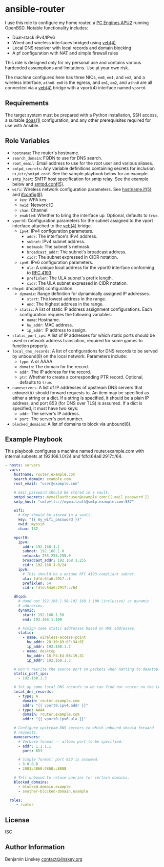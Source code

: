 ansible-router
==============

I use this role to configure my home router, a [PC Engines APU2][apu2] running
OpenBSD. Notable functionality includes:

- Dual-stack IPv4/IPv6
- Wired and wireless interfaces bridged using [veb(4)][]
- Local DNS resolver with local records and domain blocking
- A pf configuration with NAT and simple firewall rules

This role is designed only for my personal use and contains various hardcoded
assumptions and limitations. Use at your own risk.

The machine configured here has three NICs, `em0`, `em1`, and `em2`, and
a wireless interface, `athn0`. `em0` is the egress, and `em1`, `em2`, and
`athn0` are all connected via a [veb(4)][] bridge with a vport(4) interface
named `vport0`.

Requirements
------------

The target system must be prepared with a Python installation, SSH access,
a suitable [doas(1)][] configuration, and any other prerequisites required
for use with Ansible.

Role Variables
--------------

- `hostname`: The router's hostname.
- `search_domain`: FQDN to use for DNS search.
- `root_email`: Email address to use for the root user and various aliases.
- `smtpd_secrets`: Any variable definitions containing secrets for inclusion
  in `/etc/smtpd.conf`. See the sample playbook below for an example.
- `smtp_host`: SMTP host specification for smtp relay. See the example below
  and [smtpd.conf(5)][].
- `wifi`: Wireless network configuration parameters. See [hostname.if(5)][] and
  [ifconfig(8)][].
	- `key`: WPA key
	- `nwid`: Network ID
	- `chan`: Channel
	- `enabled`: Whether to bring the interface up. Optional, defaults to
	  `true`.
- `vport0`: Configuration parameters for the subnet assigned to the vport
  interface attached to the [veb(4)][] bridge.
  	- `ipv4`: IPv4 configuration parameters.
		- `addr`: The interface's IPv4 address.
		- `subnet`: IPv4 subnet address.
		- `netmask`: The subnet's netmask.
		- `broadcast_addr`: The subnet's broadcast address.
		- `cidr`: The subnet expressed in CIDR notation.
	- `ipv6`: IPv6 configuration parameters.
		- `ula`: A unique local address for the vport0 interface
		  conforming to [RFC 4193][].
		- `prefixlen`: The ULA subnet's prefix length.
		- `cidr`: The ULA subnet expressed in CIDR notation.
- `dhcpd`: dhcpd(8) configuration.
	- `dynamic`: Range definition for dynamically assigned IP addresses.
		- `start`: The lowest address in the range.
		- `end`: The highest address in the range.
	- `static`: A list of static IP address assignment configurations. Each
	  configuration requires the following variables:
		- `name`: Hostname.
		- `hw_addr`: MAC address.
		- `ip_addr`: IP address to assign.
- `static_port_ips`: A list of IP addresses for which static ports should be
  used in network address translation, required for some games to function
  properly.
- `local_dns_records`: A list of configurations for DNS records to be served by
  unbound(8) on the local network. Parameters include:
	- `type`: A or AAAA.
	- `domain`: The domain for the record.
	- `addr`: The IP address for the record.
	- `ptr`: Whether to create a corresponding PTR record.
	  Optional, defaults to `true`.
- `nameservers`: A list of IP addresses of upstream DNS servers that
  `unbound(8)` should forward requests to. An item may be specified as either
  a string or a dict. If a string is specified, it should be a plain IP
  address, and port 853 (for DNS over TLS) is assumed.  If a dict is specified,
  it must have two keys:
	- `addr`: The server's IP address.
	- `port`: The server's port number.
- `blocked_domains`: A list of domains to block via unbound(8).

Example Playbook
----------------

This playbook configures a machine named router.example.com with internal
subnets at 192.168.1.0/24 and fdfd:64a6:2917::/64.

```yaml
- hosts: servers
  vars:
    hostname: router.example.com
    search_domain: example.com.
    root_email: "user@example.com"

    # mail_password should be stored in a vault.
    smtpd_secrets: mymailauth:user@example.com:{{ mail_password }}
    smtp_host: "smtp+tls://mymailauth@smtp.example.com:587"

    wifi:
      # Key should be stored in a vault.
      key: "{{ my_wifi_password }}"
      nwid: myssid
      chan: 132

    vport0:
      ipv4:
        addr: 192.168.1.1
        subnet: 192.168.1.0
        netmask: 255.255.255.0
        broadcast_addr: 192.168.1.255
        cidr: 192.168.1.0/24
      ipv6:
        # This should be a unique RFC 4193-compliant subnet.
        ula: fdfd:64a6:2917::1
        prefixlen: 64
        cidr: fdfd:64a6:2917::/64

    dhcpd:
      # Hand out 192.168.1.50-192.168.1.100 (inclusive) as dynamic
      # addresses.
      dynamic:
        start: 192.168.1.50
        end: 192.168.1.100

      # Assign some static addresses based on MAC addresses.
      static:
        - name: wireless-access-point
          hw_addr: 28:10:89:8F:34:8E
          ip_addr: 192.168.1.2
        - name: desktop
          hw_addr: 16:F5:E4:0B:19:3C
          ip_addr: 192.168.1.3

    # Don't rewrite the source port on packets when natting to desktop.
    static_port_ips:
      - 192.168.1.3

    # Set up some local DNS records so we can find our router on the LAN.
    local_dns_records:
      - type: A
        domain: router.example.com
        addr: "{{ vport0.ipv4.addr }}"
      - type: AAAA
        domain: router.example.com
        addr: "{{ vport0.ipv6.ula }}"

    # Configure upstream DNS servers to which unbound should forward
    # requests.
    nameservers:
      # Verbose format -- allows port to be specified.
      - addr: 1.1.1.1
        port: 853

      # Simple format: port 853 is assumed.
      - 8.8.8.8
      - 2001:4860:4860::8888

    # Tell unbound to refuse queries for certain domains.
    blocked_domains:
      - blocked.domain.example
      - another-blocked-domain.example

  roles:
     - router
```

License
-------

ISC

Author Information
------------------

Benjamin Linskey
<contact@linskey.org>

[apu2]: https://www.pcengines.ch/apu2.htm
[veb(4)]: https://man.openbsd.org/veb.4
[doas(1)]: https://man.openbsd.org/man1/doas.1
[smtpd.conf(5)]: https://man.openbsd.org/smtpd.conf
[hostname.if(5)]: https://man.openbsd.org/hostname.if
[ifconfig(8)]: https://man.openbsd.org/ifconfig
[RFC 4193]: https://www.rfc-editor.org/rfc/rfc4193
[dhcpd(8)]: https://man.openbsd.org/dhcpd
[unbound(8)]: https://man.openbsd.org/unbound
